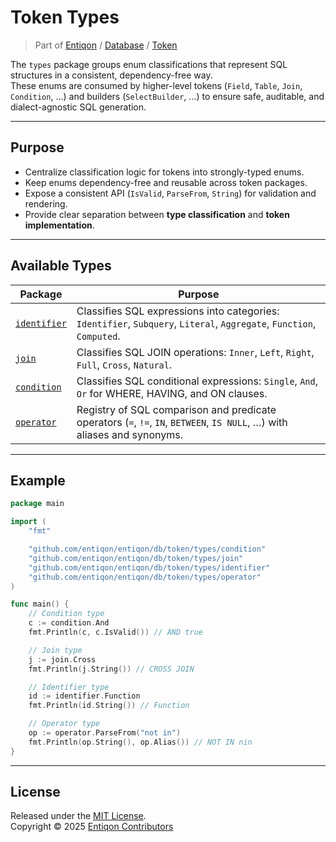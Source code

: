 # Token Types

> Part of [Entiqon](https://github.com/entiqon/entiqon) / [Database](../../) / [Token](../)

The `types` package groups enum classifications that represent
SQL structures in a consistent, dependency-free way.  
These enums are consumed by higher-level tokens (`Field`, `Table`,
`Join`, `Condition`, …) and builders (`SelectBuilder`, …) to ensure
safe, auditable, and dialect-agnostic SQL generation.

---

## Purpose

- Centralize classification logic for tokens into strongly-typed enums.
- Keep enums dependency-free and reusable across token packages.
- Expose a consistent API (`IsValid`, `ParseFrom`, `String`) for validation
  and rendering.
- Provide clear separation between **type classification** and
  **token implementation**.

---

## Available Types

| Package                        | Purpose                                                                                                                   |
|--------------------------------|---------------------------------------------------------------------------------------------------------------------------|
| [`identifier`](./identifier)   | Classifies SQL expressions into categories: `Identifier`, `Subquery`, `Literal`, `Aggregate`, `Function`, `Computed`.     |
| [`join`](./join)               | Classifies SQL JOIN operations: `Inner`, `Left`, `Right`, `Full`, `Cross`, `Natural`.                                     |
| [`condition`](./condition)     | Classifies SQL conditional expressions: `Single`, `And`, `Or` for WHERE, HAVING, and ON clauses.                          |
| [`operator`](./operator)       | Registry of SQL comparison and predicate operators (`=`, `!=`, `IN`, `BETWEEN`, `IS NULL`, …) with aliases and synonyms.  |

---

## Example

```go
package main

import (
    "fmt"

    "github.com/entiqon/entiqon/db/token/types/condition"
    "github.com/entiqon/entiqon/db/token/types/join"
    "github.com/entiqon/entiqon/db/token/types/identifier"
    "github.com/entiqon/entiqon/db/token/types/operator"
)

func main() {
    // Condition type
    c := condition.And
    fmt.Println(c, c.IsValid()) // AND true

    // Join type
    j := join.Cross
    fmt.Println(j.String()) // CROSS JOIN

    // Identifier type
    id := identifier.Function
    fmt.Println(id.String()) // Function

    // Operator type
    op := operator.ParseFrom("not in")
    fmt.Println(op.String(), op.Alias()) // NOT IN nin
}
```

---

## License

Released under the [MIT License](../../../../LICENSE).  
Copyright © 2025 [Entiqon Contributors](https://entiqon.io)
